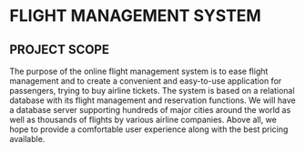 # FLIGHT MANAGEMENT SYSTEM

## PROJECT SCOPE
The purpose of the online flight management system is to ease flight management and to create a convenient and easy-to-use application for passengers, trying to buy airline tickets. The system is based on a relational database with its flight management and reservation functions. We will have a database server supporting hundreds of major cities around the world as well as thousands of flights by various airline companies. Above all, we hope to provide a comfortable user experience along with the best pricing available.
